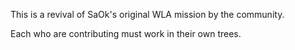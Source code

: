 This is a revival of SaOk's original WLA mission by the community.

Each who are contributing must work in their own trees.